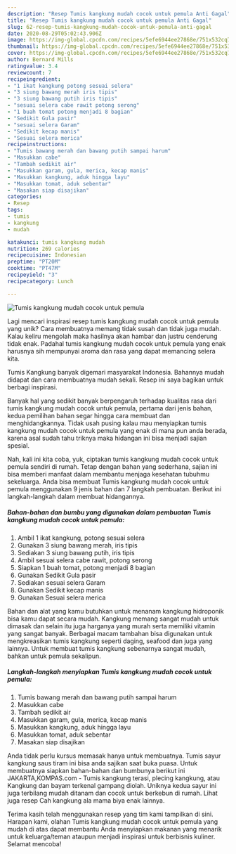 ```yaml
---
description: "Resep Tumis kangkung mudah cocok untuk pemula Anti Gagal"
title: "Resep Tumis kangkung mudah cocok untuk pemula Anti Gagal"
slug: 62-resep-tumis-kangkung-mudah-cocok-untuk-pemula-anti-gagal
date: 2020-08-29T05:02:43.906Z
image: https://img-global.cpcdn.com/recipes/5efe6944ee27868e/751x532cq70/tumis-kangkung-mudah-cocok-untuk-pemula-foto-resep-utama.jpg
thumbnail: https://img-global.cpcdn.com/recipes/5efe6944ee27868e/751x532cq70/tumis-kangkung-mudah-cocok-untuk-pemula-foto-resep-utama.jpg
cover: https://img-global.cpcdn.com/recipes/5efe6944ee27868e/751x532cq70/tumis-kangkung-mudah-cocok-untuk-pemula-foto-resep-utama.jpg
author: Bernard Mills
ratingvalue: 3.4
reviewcount: 7
recipeingredient:
- "1 ikat kangkung potong sesuai selera"
- "3 siung bawang merah iris tipis"
- "3 siung bawang putih iris tipis"
- "sesuai selera cabe rawit potong serong"
- "1 buah tomat potong menjadi 8 bagian"
- "Sedikit Gula pasir"
- "sesuai selera Garam"
- "Sedikit kecap manis"
- "Sesuai selera merica"
recipeinstructions:
- "Tumis bawang merah dan bawang putih sampai harum"
- "Masukkan cabe"
- "Tambah sedikit air"
- "Masukkan garam, gula, merica, kecap manis"
- "Masukkan kangkung, aduk hingga layu"
- "Masukkan tomat, aduk sebentar"
- "Masakan siap disajikan"
categories:
- Resep
tags:
- tumis
- kangkung
- mudah

katakunci: tumis kangkung mudah 
nutrition: 269 calories
recipecuisine: Indonesian
preptime: "PT20M"
cooktime: "PT47M"
recipeyield: "3"
recipecategory: Lunch

---
```



![Tumis kangkung mudah cocok untuk pemula](https://img-global.cpcdn.com/recipes/5efe6944ee27868e/751x532cq70/tumis-kangkung-mudah-cocok-untuk-pemula-foto-resep-utama.jpg)

Lagi mencari inspirasi resep tumis kangkung mudah cocok untuk pemula yang unik? Cara membuatnya memang tidak susah dan tidak juga mudah. Kalau keliru mengolah maka hasilnya akan hambar dan justru cenderung tidak enak. Padahal tumis kangkung mudah cocok untuk pemula yang enak harusnya sih mempunyai aroma dan rasa yang dapat memancing selera kita.

Tumis Kangkung banyak digemari masyarakat Indonesia. Bahannya mudah didapat dan cara membuatnya mudah sekali. Resep ini saya bagikan untuk berbagi inspirasi.

Banyak hal yang sedikit banyak berpengaruh terhadap kualitas rasa dari tumis kangkung mudah cocok untuk pemula, pertama dari jenis bahan, kedua pemilihan bahan segar hingga cara membuat dan menghidangkannya. Tidak usah pusing kalau mau menyiapkan tumis kangkung mudah cocok untuk pemula yang enak di mana pun anda berada, karena asal sudah tahu triknya maka hidangan ini bisa menjadi sajian spesial.


Nah, kali ini kita coba, yuk, ciptakan tumis kangkung mudah cocok untuk pemula sendiri di rumah. Tetap dengan bahan yang sederhana, sajian ini bisa memberi manfaat dalam membantu menjaga kesehatan tubuhmu sekeluarga. Anda bisa membuat Tumis kangkung mudah cocok untuk pemula menggunakan 9 jenis bahan dan 7 langkah pembuatan. Berikut ini langkah-langkah dalam membuat hidangannya.

<!--inarticleads1-->

##### Bahan-bahan dan bumbu yang digunakan dalam pembuatan Tumis kangkung mudah cocok untuk pemula:

1. Ambil 1 ikat kangkung, potong sesuai selera
1. Gunakan 3 siung bawang merah, iris tipis
1. Sediakan 3 siung bawang putih, iris tipis
1. Ambil sesuai selera cabe rawit, potong serong
1. Siapkan 1 buah tomat, potong menjadi 8 bagian
1. Gunakan Sedikit Gula pasir
1. Sediakan sesuai selera Garam
1. Gunakan Sedikit kecap manis
1. Gunakan Sesuai selera merica


Bahan dan alat yang kamu butuhkan untuk menanam kangkung hidroponik bisa kamu dapat secara mudah. Kangkung memang sangat mudah untuk dimasak dan selain itu juga harganya yang murah serta memiliki vitamin yang sangat banyak. Berbagai macam tambahan bisa digunakan untuk mengkreasikan tumis kangkung seperti daging, seafood dan juga yang lainnya. Untuk membuat tumis kangkung sebenarnya sangat mudah, bahkan untuk pemula sekalipun. 

<!--inarticleads2-->

##### Langkah-langkah menyiapkan Tumis kangkung mudah cocok untuk pemula:

1. Tumis bawang merah dan bawang putih sampai harum
1. Masukkan cabe
1. Tambah sedikit air
1. Masukkan garam, gula, merica, kecap manis
1. Masukkan kangkung, aduk hingga layu
1. Masukkan tomat, aduk sebentar
1. Masakan siap disajikan


Anda tidak perlu kursus memasak hanya untuk membuatnya. Tumis sayur kangkung saus tiram ini bisa anda sajikan saat buka puasa. Untuk membuatnya siapkan bahan-bahan dan bumbunya berikut ini JAKARTA,KOMPAS.com - Tumis kangkung terasi, plecing kangkung, atau Kangkung dan bayam terkenal gampang diolah. Uniknya kedua sayur ini juga terbilang mudah ditanam dan cocok untuk berkebun di rumah. Lihat juga resep Cah kangkung ala mama biya enak lainnya. 

Terima kasih telah menggunakan resep yang tim kami tampilkan di sini. Harapan kami, olahan Tumis kangkung mudah cocok untuk pemula yang mudah di atas dapat membantu Anda menyiapkan makanan yang menarik untuk keluarga/teman ataupun menjadi inspirasi untuk berbisnis kuliner. Selamat mencoba!
